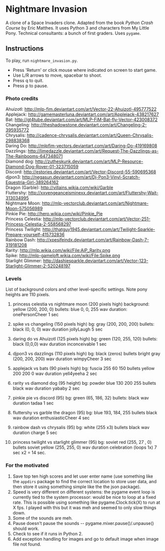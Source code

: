 # Nightmare Invasion 
A clone of a Space Invaders clone. Adapted from the book *Python Crash Course* by Eric Matthes. It uses Python 3 and characters from My Little Pony. Technical consultants: a bunch of first graders. Uses `pygame`. 

## Instructions
To play, run `nightmare_invasion.py`. 
- Press 'Return' or click mouse where indicated on screen to start game.
- Use L/R arrows to move, spacebar to shoot.
- Press q to quit.
- Press p to pause.

### Photo credits  
Ahuizotl: http://mlp-fim.deviantart.com/art/Vector-22-Ahuizotl-495777522  
Applejack: http://gamemasterluna.deviantart.com/art/Applejack-438217627  
Bat: http://gt4tube.deviantart.com/art/MLP-FiM-Bat-fly-Vector-423008372  
Changeling: http://theshadowstone.deviantart.com/art/Changeling-2-395935772  
Chrysalis: http://cadence-chrysalis.deviantart.com/art/Queen-Chrysalis-298838368  
Daring Do: http://mlpfim-vectors.deviantart.com/art/Daring-Do-419169808  
Dazzlings: http://limedazzle.deviantart.com/art/Request-The-Dazzlings-as-The-Rainbooms-647348071  
Diamond dog: http://zutheskunk.deviantart.com/art/MLP-Resource-Diamond-Dog-Rover-01-323715059  
Discord: http://estories.deviantart.com/art/Vector-Discord-55-590695368  
djpon3: http://negasun.deviantart.com/art/Dj-Pon3-Vinyl-Scratch-Equestria-Girl-389264162  
Dragon (Garble): http://villains.wikia.com/wiki/Garble  
Fluttershy: http://xxvengeanceisminexx.deviantart.com/art/Fluttershy-Wait-313034995  
Nightmare Moon: http://mlp-vectorclub.deviantart.com/art/Nightmare-Moon-575056989  
Pinkie Pie: http://hero.wikia.com/wiki/Pinkie_Pie  
Princess Celestia: http://mlp-vectorclub.deviantart.com/art/Vector-251-Princess-Celestia-2-558568297  
Princess Twilight: http://thatguy1945.deviantart.com/art/Twilight-Sparkle-Prepare-yourself-415732836  
Rainbow Dash: http://xpesifeindx.deviantart.com/art/Rainbow-Dash-7-319181208  
Rarity: http://mlp.wikia.com/wiki/File:AiP_Rarity.png  
Spike: http://mlp-gameloft.wikia.com/wiki/File:Spike.png  
Starlight Glimmer: http://dashiesparkle.deviantart.com/art/Vector-123-Starlight-Glimmer-2-520248197   
 
### Levels 
List of background colors and other level-specific settings. Note pony heights are 110 pixels.

1. princess celestia vs nightmare moon (200 pixels high) 
background: yellow (200, 200, 0)
bullets: blue 0, 0, 255
wav duration: onePersonCheer 1 sec

2. spike vs changeling (150 pixels high) 
bg: gray (200, 200, 200)
bullets: black (0, 0, 0)
wav duration jollyLaugh 5 sec

3. daring do vs Ahuizotl (125 pixels high) 
bg: green (120, 255, 120)
bullets: black (0,0,0)
wav duration inconceivable 1 sec

4. djpon3 vs dazzlings (110 pixels high) 
bg: black (zeros)
bullets bright gray (200, 200, 200)
wav duration wimpyCheer 3 sec
 
5. applejack vs bats (90 pixels high) 
bg: fuscia 255 60 150
bullets yellow 200 200 0
wav duration yell4yeeha 2 sec

6. rarity vs diamond dog (95 height) 
bg: powder blue 130 200 255
bullets black
wav duration yababy 2 sec

7. pinkie pie vs discord (95) 
bg: green (65, 186, 32)
bullets: black
wav duration tadaa 1 sec 

8. fluttershy vs  garble the dragon (95) 
bg: blue 193, 184, 255
bullets black
wav duration enthusiasticCheer 4 sec

9. rainbow dash vs chrysalis (95)
bg: white (255 x3)
bullets black
wav duration charge 5 sec  

10. princess twilight vs starlight glimmer (95)
bg: soviet red (255, 27 , 0)
bullets soviet yellow (255, 255, 0)
wav duration celebration (loops 1x) 7 sec x2 = 14 sec.  

### For the motivated
1.  Save top ten high scores and let user enter name (use something like the `appdirs` package to find the correct location to store user data, and then store it using something simple like the the json package).
2.  Speed is very different on different systems: the pygame event loop is currently tied to the system processor: would be nice to loop at a fixed rate. This is possible using something like pygame.Clock.tick(X) to run at X fps. I played with this but it was meh and seemed to only slow things down.
3.  Some of the sounds are meh. 
4.  Pause doesn't pause the sounds -- pygame.mixer.pause()/.unpause() should work.
5.  Check to see if it runs in Python 2.
6.  Add exception handling for images and go to default image when image file not found. 

